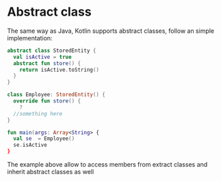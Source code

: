 # Abstract class

The same way as Java, Kotlin supports abstract classes, follow an simple implementation:

``` kotlin
abstract class StoredEntity {
  val isActive = true
  abstract fun store() {
    return isActive.toString()
  }
}

class Employee: StoredEntity() {
  override fun store() {
    ?
  //something here
}

fun main(args: Array<String> {
  val se  = Employee()
  se.isActive
}
```

The example above allow to access members from extract classes and inherit abstract classes as well
